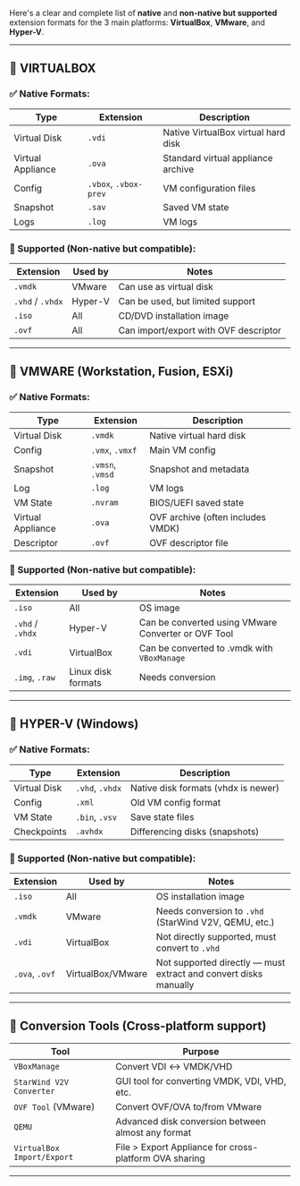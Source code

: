 Here's a clear and complete list of **native** and **non-native but supported** extension formats for the 3 main platforms: **VirtualBox**, **VMware**, and **Hyper-V**.

---

## 🔰 VIRTUALBOX

### ✅ Native Formats:
| Type | Extension | Description |
|------|-----------|-------------|
| Virtual Disk | `.vdi` | Native VirtualBox virtual hard disk |
| Virtual Appliance | `.ova` | Standard virtual appliance archive |
| Config | `.vbox`, `.vbox-prev` | VM configuration files |
| Snapshot | `.sav` | Saved VM state |
| Logs | `.log` | VM logs |

### 🔄 Supported (Non-native but compatible):
| Extension | Used by | Notes |
|-----------|---------|-------|
| `.vmdk` | VMware | Can use as virtual disk |
| `.vhd` / `.vhdx` | Hyper-V | Can be used, but limited support |
| `.iso` | All | CD/DVD installation image |
| `.ovf` | All | Can import/export with OVF descriptor |

---

## 🔰 VMWARE (Workstation, Fusion, ESXi)

### ✅ Native Formats:
| Type | Extension | Description |
|------|-----------|-------------|
| Virtual Disk | `.vmdk` | Native virtual hard disk |
| Config | `.vmx`, `.vmxf` | Main VM config |
| Snapshot | `.vmsn`, `.vmsd` | Snapshot and metadata |
| Log | `.log` | VM logs |
| VM State | `.nvram` | BIOS/UEFI saved state |
| Virtual Appliance | `.ova` | OVF archive (often includes VMDK) |
| Descriptor | `.ovf` | OVF descriptor file |

### 🔄 Supported (Non-native but compatible):
| Extension | Used by | Notes |
|-----------|---------|-------|
| `.iso` | All | OS image |
| `.vhd` / `.vhdx` | Hyper-V | Can be converted using VMware Converter or OVF Tool |
| `.vdi` | VirtualBox | Can be converted to .vmdk with `VBoxManage` |
| `.img`, `.raw` | Linux disk formats | Needs conversion |

---

## 🔰 HYPER-V (Windows)

### ✅ Native Formats:
| Type | Extension | Description |
|------|-----------|-------------|
| Virtual Disk | `.vhd`, `.vhdx` | Native disk formats (vhdx is newer) |
| Config | `.xml` | Old VM config format |
| VM State | `.bin`, `.vsv` | Save state files |
| Checkpoints | `.avhdx` | Differencing disks (snapshots) |

### 🔄 Supported (Non-native but compatible):
| Extension | Used by | Notes |
|-----------|---------|-------|
| `.iso` | All | OS installation image |
| `.vmdk` | VMware | Needs conversion to `.vhd` (StarWind V2V, QEMU, etc.) |
| `.vdi` | VirtualBox | Not directly supported, must convert to `.vhd` |
| `.ova`, `.ovf` | VirtualBox/VMware | Not supported directly — must extract and convert disks manually |

---

## 🧰 Conversion Tools (Cross-platform support)

| Tool | Purpose |
|------|---------|
| `VBoxManage` | Convert VDI ↔ VMDK/VHD |
| `StarWind V2V Converter` | GUI tool for converting VMDK, VDI, VHD, etc. |
| `OVF Tool` (VMware) | Convert OVF/OVA to/from VMware |
| `QEMU` | Advanced disk conversion between almost any format |
| `VirtualBox Import/Export` | File > Export Appliance for cross-platform OVA sharing |

---

